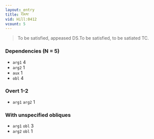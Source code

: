 ```yaml
---
layout: entry
title: ངོམས་
vid: Hill:0412
vcount: 5
---
```

> To be satisfied, appeased DS\.To be satisfied, to be satiated TC\.


### Dependencies (N = 5)
* `arg1` 4
* `arg2` 1
* `aux` 1
* `obl` 4


### Overt 1-2
* `arg1` `arg2` 1


### With unspecified obliques
* `arg1` `obl` 3
* `arg2` `obl` 1
